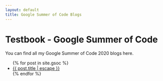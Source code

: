 ```yaml
---
layout: default
title: Google Summer of Code Blogs
---
```


# Testbook - Google Summer of Code

You can find all my Google Summer of Code 2020 blogs here.

<ul>
    {% for post in site.gsoc %}
        <li>
            <a class="post-link" href="{{ post.url | relative_url }}">
                {{ post.title | escape }}
            </a>
        </li>
    {% endfor %}
</ul>
